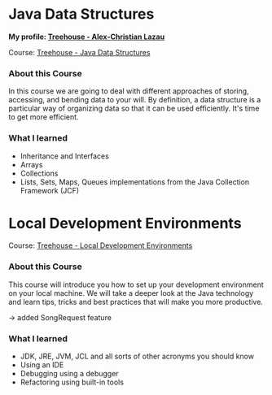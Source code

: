 # Java Data Structures

**My profile: [Treehouse - Alex-Christian Lazau](https://teamtreehouse.com/alexchristianlazau)**

Course: [Treehouse - Java Data Structures](https://teamtreehouse.com/library/java-data-structures)

### About this Course

In this course we are going to deal with different approaches of storing, accessing, and bending data to your will. By definition, a data structure is a particular way of organizing data so that it can be used efficiently. It's time to get more efficient.

### What I learned

- Inheritance and Interfaces
- Arrays
- Collections
- Lists, Sets, Maps, Queues implementations from the Java Collection Framework (JCF)

# Local Development Environments

Course: [Treehouse - Local Development Environments](https://teamtreehouse.com/library/local-development-environments)

### About this Course

This course will introduce you how to set up your development environment on your local machine. We will take a deeper look at the Java technology and learn tips, tricks and best practices that will make you more productive.

-> added SongRequest feature

### What I learned

- JDK, JRE, JVM, JCL and all sorts of other acronyms you should know
- Using an IDE
- Debugging using a debugger
- Refactoring using built-in tools
